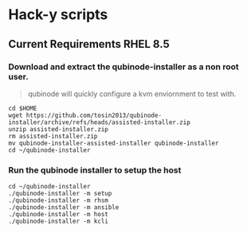 # Hack-y scripts
## Current Requirements RHEL 8.5

### Download and extract the qubinode-installer as a non root user.
> qubinode will quickly configure a kvm enviornment to test with. 
```
cd $HOME
wget https://github.com/tosin2013/qubinode-installer/archive/refs/heads/assisted-installer.zip
unzip assisted-installer.zip
rm assisted-installer.zip
mv qubinode-installer-assisted-installer qubinode-installer
cd ~/qubinode-installer
```

### Run the qubinode installer to setup the host
```
cd ~/qubinode-installer
./qubinode-installer -m setup
./qubinode-installer -m rhsm
./qubinode-installer -m ansible
./qubinode-installer -m host
./qubinode-installer -m kcli
```